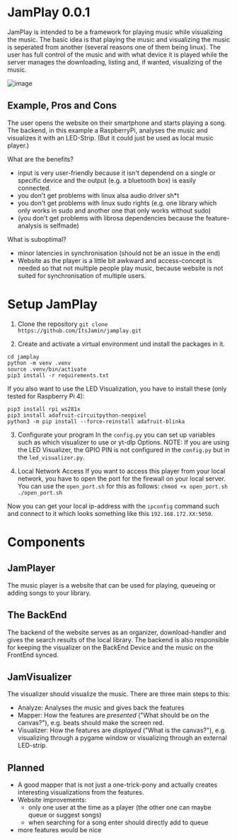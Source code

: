 # JamPlay 0.0.1

JamPlay is intended to be a framework for playing music while visualizing the music. The basic idea is that playing the music and visualizing the music is seperated from another (several reasons one of them being linux). The user has full control of the music and with what device it is played while the server manages the downloading, listing and, if wanted, visualizing of the music.

![image](https://github.com/user-attachments/assets/17d94325-cb4d-4a23-9a5b-3f1ad98db1d4)


## Example, Pros and Cons
The user opens the website on their smartphone and starts playing a song. The backend, in this example a RaspberryPi, analyses the music and visualizes it with an LED-Strip.
(But it could just be used as local music player.)

What are the benefits?
+ input is very user-friendly because it isn't dependend on a single or specific device and the output (e.g. a bluetooth box) is easily connected.
+ you don't get problems with linux alsa audio driver sh*t
+ you don't get problems with linux sudo rights (e.g. one library which only works in sudo and another one that only works without sudo)
+ (you don't get problems with librosa dependencies because the feature-analysis is selfmade)

What is suboptimal?
- minor latencies in synchronisation (should not be an issue in the end)
- Website as the player is a little bit awkward and access-concept is needed so that not multiple people play music, because website is not suited for synchronisation of multiple users.

# Setup JamPlay

1. Clone the repository `git clone https://github.com/ItsJamin/jamplay.git`

2. Create and activate a virtual environment und install the packages in it.
```
cd jamplay
python -m venv .venv
source .venv/bin/activate
pip3 install -r requirements.txt
```

If you also want to use the LED Visualization, you have to install these (only tested for Raspberry Pi 4):
```
pip3 install rpi_ws281x
pip3 install adafruit-circuitpython-neopixel
python3 -m pip install --force-reinstall adafruit-blinka
```

3. Configurate your program
In the `config.py` you can set up variables such as which visualizer to use or yt-dlp Options.
NOTE: If you are using the LED Visualizer, the GPIO PIN is not configured in the `config.py` but in the `led_visualizer.py`.

4. Local Network Access
If you want to access this player from your local network, you have to open the port for the firewall on your local server. You can use the `open_port.sh` for this as follows:
`chmod +x open_port.sh`
`./open_port.sh`

Now you can get your local ip-address with the `ipconfig` command such and connect to it which looks something like this `192.168.172.XX:5050`.

# Components

## JamPlayer
The music player is a website that can be used for playing, queueing or adding songs to your library.

## The BackEnd
The backend of the website serves as an organizer, download-handler and gives the search results of the local library.
The backend is also responsible for keeping the visualizer on the BackEnd Device and the music on the FrontEnd synced.

## JamVisualizer
The visualizer should visualize the music. There are three main steps to this:
- Analyze: Analyses the music and gives back the features
- Mapper: How the features are *presented* ("What should be on the canvas?"), e.g. beats should make the screen red.
- Visualizer: How the features are *displayed* ("What is the canvas?"), e.g. visualizing through a pygame window or visualizing through an external LED-strip.

## Planned

- A good mapper that is not just a one-trick-pony and actually creates interesting visualizations from the features.
- Website improvements:
    - only one user at the time as a player (the other one can maybe queue or suggest songs)
    - when searching for a song enter should directly add to queue
- more features would be nice
